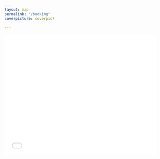 ```yaml
---
layout: map
permalink: "/booking"
coverpicture: coverpic7

---
```

<div class="booking-widget-container"> <iframe name="f330ac3fc4" style="border: none; visibility: visible; width:99%; height: 400px;" class="" allowfullscreen="true" scrolling="no" title="booking" src="<[https://apac.littlehotelier.com/properties/theallyn](https://apac.littlehotelier.com/properties/theallyn "https://apac.littlehotelier.com/properties/theallyn")/></iframe> </div>